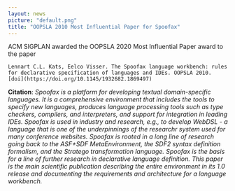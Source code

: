 ```yaml
---
layout: news
picture: "default.png"
title: "OOPSLA 2010 Most Influential Paper for Spoofax"
---
```


ACM SIGPLAN awarded the OOPSLA 2020 Most Influential Paper award to the paper

```
Lennart C.L. Kats, Eelco Visser. The Spoofax language workbench: rules for declarative specification of languages and IDEs. OOPSLA 2010. [doi](https://doi.org/10.1145/1932682.1869497)
```

**Citation**: *Spoofax is a platform for developing textual domain-specific languages. It is a comprehensive environment that includes the tools to specify new languages, produces language processing tools such as type checkers, compilers, and interpreters, and support for integration in leading IDEs. Spoofax is used in industry and research, e.g., to develop WebDSL - a language that is one of the underpinnings of the researchr system used for many conference websites. Spoofax is rooted in a long line of research going back to the ASF+SDF MetaEnvironment, the SDF2 syntax definition formalism, and the Stratego transformation language. Spoofax is the basis for a line of further research in declarative language definition. This paper is the main scientific publication describing the entire environment in its 1.0 release and documenting the requirements and architecture for a language workbench.*
